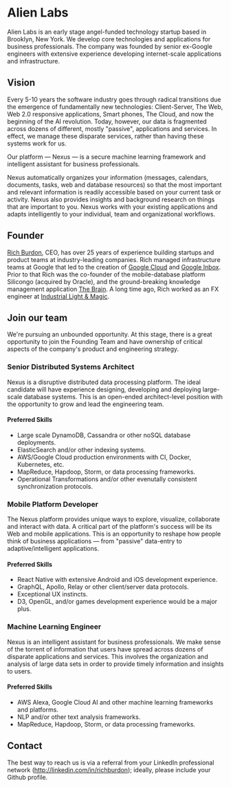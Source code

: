 # Alien Labs

Alien Labs is an early stage angel-funded technology startup based in Brooklyn, New York. 
We develop core technologies and applications for business professionals.
The company was founded by senior ex-Google engineers with extensive experience developing internet-scale 
applications and infrastructure.


## Vision

Every 5-10 years the software industry goes through radical transitions due the emergence of 
fundamentally new technologies: Client-Server, The Web, Web 2.0 responsive applications, Smart phones, 
The Cloud, and now the beginning of the AI revolution. Today, however, our data is fragmented across 
dozens of different, mostly "passive", applications and services. In effect, we manage these disparate 
services, rather than having these systems work for us.

Our platform &mdash; Nexus &mdash; is a secure machine learning framework and intelligent assistant 
for business professionals.

Nexus automatically organizes your information (messages, calendars, documents, tasks, web and database resources) 
so that the most important and relevant information is readily accessible based on your current task or activity. 
Nexus also provides insights and background research on things that are important to you. 
Nexus works with your existing applications and adapts intelligently to your individual, 
team and organizational workflows. 


## Founder

[Rich Burdon](http://linkedin.com/richburdon), CEO, has over 25 years of experience building startups and product teams 
at industry-leading companies. Rich managed infrastructure teams at Google that led to the creation of 
[Google Cloud](https://cloud.google.com/appengine) and 
[Google Inbox](https://gmail.googleblog.com/2014/10/an-inbox-that-works-for-you.html). 
Prior to that Rich was the co-founder of the mobile-database platform Silicongo (acquired by Oracle), 
and the ground-breaking knowledge management application [The Brain](http://thebrain.com). 
A long time ago, Rich worked as an FX engineer at [Industrial Light & Magic](http://www.ilm.com).


## Join our team
We're pursuing an unbounded opportunity. At this stage, there is a great opportunity to join the 
Founding Team and have ownership of critical aspects of the company's product and engineering strategy.


### Senior Distributed Systems Architect
Nexus is a disruptive distributed data processing platform. The ideal candidate will have experience designing, 
developing and deploying large-scale database systems. This is an open-ended architect-level position with the 
opportunity to grow and lead the engineering team.
#### Preferred Skills
- Large scale DynamoDB, Cassandra or other noSQL database deployments.
- ElasticSearch and/or other indexing systems.
- AWS/Google Cloud production environments with CI, Docker, Kubernetes, etc.
- MapReduce, Hapdoop, Storm, or data processing frameworks.
- Operational Transformations and/or other evenutally consistent synchronization protocols.


### Mobile Platform Developer
The Nexus platform provides unique ways to explore, visualize, collaborate and interact with data. 
A critical part of the platform's success will be its Web and mobile applications. 
This is an opportunity to reshape how people think of business applications &mdash; from "passive" data-entry 
to adaptive/intelligent applications.
#### Preferred Skills
- React Native with extensive Android and iOS development experience.
- GraphQL, Apollo, Relay or other client/server data protocols.
- Exceptional UX instincts.
- D3, OpenGL, and/or games development experience would be a major plus.


### Machine Learning Engineer
Nexus is an intelligent assistant for business professionals. We make sense of the torrent of information that 
users have spread across dozens of disparate applications and services. This involves the organization and analysis 
of large data sets in order to provide timely information and insights to users.
#### Preferred Skills
- AWS Alexa, Google Cloud AI and other machine learning frameworks and platforms.
- NLP and/or other text analysis frameworks.
- MapReduce, Hapdoop, Storm, or data processing frameworks.

## Contact

The best way to reach us is via a referral from your LinkedIn professional network (http://linkedin.com/in/richburdon); 
ideally, please include your Github profile.
